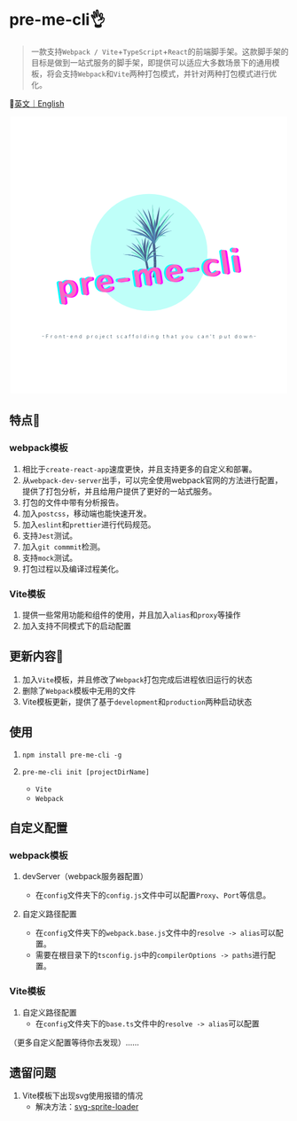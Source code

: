 # pre-me-cli👌

> 一款支持`Webpack / Vite`+`TypeScript`+`React`的前端脚手架。这款脚手架的目标是做到一站式服务的脚手架，即提供可以适应大多数场景下的通用模板，将会支持`Webpack`和`Vite`两种打包模式，并针对两种打包模式进行优化。

 📎[英文｜English](./README.md)

<div  align="center">    
  <img src="./images/logo.png">
</div>

## 特点🎉

### webpack模板

1. 相比于`create-react-app`速度更快，并且支持更多的自定义和部署。
2. 从`webpack-dev-server`出手，可以完全使用webpack官网的方法进行配置，提供了打包分析，并且给用户提供了更好的一站式服务。
3. 打包的文件中带有分析报告。
4. 加入`postcss`，移动端也能快速开发。
5. 加入`eslint`和`prettier`进行代码规范。
6. 支持`Jest`测试。
7. 加入`git commmit`检测。
8. 支持`mock`测试。
9. 打包过程以及编译过程美化。

### Vite模板

1. 提供一些常用功能和组件的使用，并且加入`alias`和`proxy`等操作
2. 加入支持不同模式下的启动配置

## 更新内容👏

1. 加入`Vite`模板，并且修改了`Webpack`打包完成后进程依旧运行的状态
2. 删除了`Webpack`模板中无用的文件
3. Vite模板更新，提供了基于`development`和`production`两种启动状态

## 使用

1. `npm install pre-me-cli -g`

2. `pre-me-cli init [projectDirName]`
   - `Vite`
   - `Webpack`

## 自定义配置

### webpack模板

1. devServer（webpack服务器配置）
   - 在`config`文件夹下的`config.js`文件中可以配置`Proxy`、`Port`等信息。

2. 自定义路径配置
   - 在`config`文件夹下的`webpack.base.js`文件中的`resolve -> alias`可以配置。
   - 需要在根目录下的`tsconfig.js`中的`compilerOptions -> paths`进行配置。

### Vite模板

1. 自定义路径配置
   - 在`config`文件夹下的`base.ts`文件中的`resolve -> alias`可以配置

（更多自定义配置等待你去发现）……
## 遗留问题

1. Vite模板下出现svg使用报错的情况
   - 解决方法：[svg-sprite-loader](https://github.com/JetBrains/svg-sprite-loader/issues/434)
